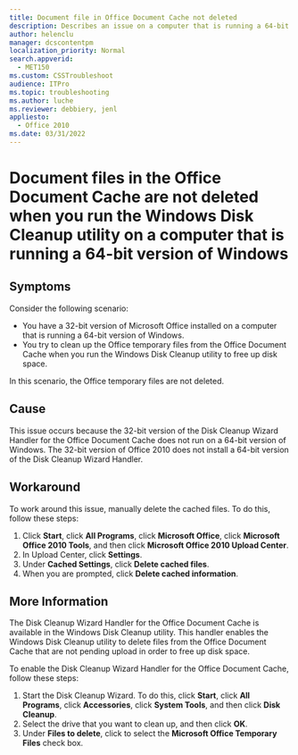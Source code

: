 ```yaml
---
title: Document file in Office Document Cache not deleted
description: Describes an issue on a computer that is running a 64-bit version of Windows in which Office 2010 document files in the Office Document Cache are not deleted when you run the Windows Disk Cleanup utility.
author: helenclu
manager: dcscontentpm
localization_priority: Normal
search.appverid: 
  - MET150
ms.custom: CSSTroubleshoot
audience: ITPro
ms.topic: troubleshooting
ms.author: luche
ms.reviewer: debbiery, jenl
appliesto: 
  - Office 2010
ms.date: 03/31/2022
---
```


# Document files in the Office Document Cache are not deleted when you run the Windows Disk Cleanup utility on a computer that is running a 64-bit version of Windows

## Symptoms

Consider the following scenario:

- You have a 32-bit version of Microsoft Office installed on a computer that is running a 64-bit version of Windows.   
- You try to clean up the Office temporary files from the Office Document Cache when you run the Windows Disk Cleanup utility to free up disk space.   

In this scenario, the Office temporary files are not deleted.

## Cause

This issue occurs because the 32-bit version of the Disk Cleanup Wizard Handler for the Office Document Cache does not run on a 64-bit version of Windows. The 32-bit version of Office 2010 does not install a 64-bit version of the Disk Cleanup Wizard Handler.

## Workaround

To work around this issue, manually delete the cached files. To do this, follow these steps:

1. Click **Start**, click **All Programs**, click **Microsoft Office**, click **Microsoft Office 2010 Tools**, and then click **Microsoft Office 2010 Upload Center**.   
2. In Upload Center, click **Settings**.   
3. Under **Cached Settings**, click **Delete cached files**.   
4. When you are prompted, click **Delete cached information**.   

## More Information

The Disk Cleanup Wizard Handler for the Office Document Cache is available in the Windows Disk Cleanup utility. This handler enables the Windows Disk Cleanup utility to delete files from the Office Document Cache that are not pending upload in order to free up disk space.

To enable the Disk Cleanup Wizard Handler for the Office Document Cache, follow these steps:

1. Start the Disk Cleanup Wizard. To do this, click **Start**, click **All Programs**, click **Accessories**, click **System Tools**, and then click **Disk Cleanup**.   
2. Select the drive that you want to clean up, and then click **OK**.   
3. Under **Files to delete**, click to select the **Microsoft Office Temporary Files** check box.   

